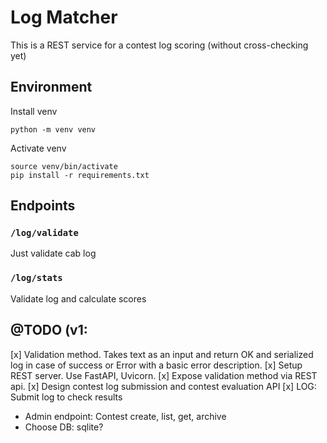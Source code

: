 # Log Matcher
This is a REST service for a contest log scoring (without cross-checking yet) 

## Environment
Install venv
```shell
python -m venv venv
```

Activate venv
```shell
source venv/bin/activate
pip install -r requirements.txt
```

## Endpoints

### `/log/validate`
Just validate cab log

### `/log/stats`
Validate log and calculate scores

## @TODO (v1:
[x] Validation method. Takes text as an input and return OK and serialized log in case of success or Error with a basic error description.
[x] Setup REST server. Use FastAPI, Uvicorn.
[x] Expose validation method via REST api.
[x] Design contest log submission and contest evaluation API
[x] LOG: Submit log to check results

- Admin endpoint: Contest create, list, get, archive
- Choose DB: sqlite?
